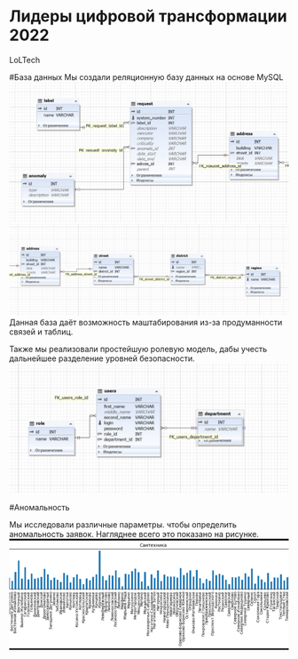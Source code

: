 # Лидеры цифровой трансформации 2022
LoLTech

#База данных
Мы создали реляционную базу данных на основе MySQL
![Image alt](https://github.com/sonikom/-/blob/main/sql1.jpg)
![Image alt](https://github.com/sonikom/-/blob/main/sql2.jpg)
Данная база даёт возможность маштабирования из-за продуманности связей и таблиц.

Также мы реализовали простейшую ролевую модель, дабы учесть дальнейшее разделение уровней безопасности.
![Image alt](https://github.com/sonikom/-/blob/main/users.jpg)


#Аномальность 

Мы исследовали различные параметры. чтобы определить аномальность заявок. Нагляднее всего это показано на рисунке.
![Image alt](https://github.com/sonikom/-/blob/main/anomaly.png)
